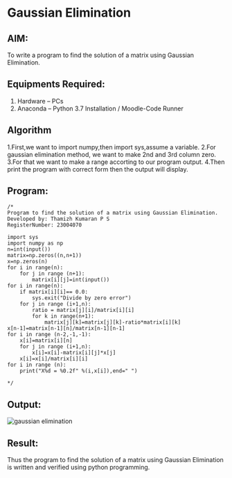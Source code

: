 # Gaussian Elimination

## AIM:
To write a program to find the solution of a matrix using Gaussian Elimination.

## Equipments Required:
1. Hardware – PCs
2. Anaconda – Python 3.7 Installation / Moodle-Code Runner

## Algorithm
1.First,we want to import numpy,then import sys,assume a variable.
2.For gaussian elimination method, we want to make 2nd and 3rd column zero.
3.For that we want to make a range accorting to our program output.
4.Then print the program with correct form then the output will display.

## Program:
```
/*
Program to find the solution of a matrix using Gaussian Elimination.
Developed by: Thamizh Kumaran P S
RegisterNumber: 23004070

import sys
import numpy as np
n=int(input())
matrix=np.zeros((n,n+1))
x=np.zeros(n)
for i in range(n):
    for j in range (n+1):
        matrix[i][j]=int(input())
for i in range(n):
    if matrix[i][i]== 0.0:
        sys.exit("Divide by zero error")
    for j in range (i+1,n):
        ratio = matrix[j][i]/matrix[i][i]
        for k in range(n+1):
            matrix[j][k]=matrix[j][k]-ratio*matrix[i][k]
x[n-1]=matrix[n-1][n]/matrix[n-1][n-1]
for i in range (n-2,-1,-1):
    x[i]=matrix[i][n]
    for j in range (i+1,n):
        x[i]=x[i]-matrix[i][j]*x[j]
    x[i]=x[i]/matrix[i][i]
for i in range (n):
    print("X%d = %0.2f" %(i,x[i]),end=" ")
            
*/
```

## Output:
![gaussian elimination](https://github.com/Thamizhjo/Gaussian/assets/123891476/afaaacc2-7d88-40d7-8577-c0fcbbf60ab7)


## Result:
Thus the program to find the solution of a matrix using Gaussian Elimination is written and verified using python programming.


